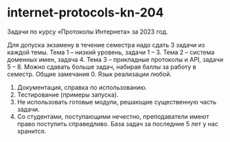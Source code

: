 # internet-protocols-kn-204
Задачи по курсу «Протоколы Интернета» за 2023 год.

Для допуска экзамену в течение семестра надо сдать 3 задачи из каждой темы.
Тема 1 – низкий уровень, задачи 1 – 3.
Тема 2 – система доменных имен, задача 4.
Тема 3 – прикладные протоколы и API, задачи 5 – 8.
Можно сдавать больше задач, набирая баллы за работу в семестр.
Общие замечания
0. Язык реализации любой.
1. Документация, справка по использованию.
2. Тестирование (примеры запуска).
3. Не использовать готовые модули, решающие существенную часть задачи.
4. Со студентами, поступающими нечестно, преподаватели имеют право поступить справедливо. База задач за последние 5 лет у нас хранится.
